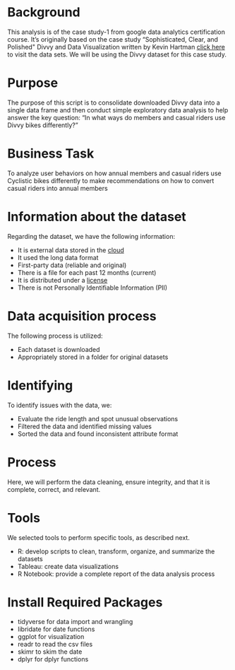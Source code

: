 # Background

This analysis is of the case study-1 from google data analytics certification course. It’s originally based on the case study “Sophisticated, Clear, and Polished" Divvy and Data Visualization written by Kevin Hartman [click here](http://https://http://divvy-tripdata.s3.amazonaws.com/index.html) to visit the data sets. We will be using the Divvy dataset for this case study.

# Purpose

The purpose of this script is to consolidate downloaded Divvy data into a single data frame and then conduct simple exploratory data analysis to help answer the key question: “In what ways do members and casual riders use Divvy bikes differently?”

# Business Task

To analyze user behaviors on how annual members and casual riders use Cyclistic bikes differently to make recommendations on how to convert casual riders into annual members

# Information about the dataset

Regarding the dataset, we have the following information:

* It is external data stored in the [cloud](http://https://http://divvy-tripdata.s3.amazonaws.com/index.html)
* It used the long data format
* First-party data (reliable and original)
* There is a file for each past 12 months (current)
* It is distributed under a [license](https://ride.divvybikes.com/data-license-agreement)
* There is not Personally Identifiable Information (PII)

# Data acquisition process

The following process is utilized:

* Each dataset is downloaded
* Appropriately stored in a folder for original datasets

# Identifying

To identify issues with the data, we:

* Evaluate the ride length and spot unusual observations
* Filtered the data and identified missing values
* Sorted the data and found inconsistent attribute format

# Process

Here, we will perform the data cleaning, ensure integrity, and that it is complete, correct, and relevant.

# Tools

We selected tools to perform specific tools, as described next.

* R: develop scripts to clean, transform, organize, and summarize the datasets
* Tableau: create data visualizations
* R Notebook: provide a complete report of the data analysis process

# Install Required Packages

* tidyverse for data import and wrangling
* libridate for date functions
* ggplot for visualization
* readr to read the csv files
* skimr to skim the date
* dplyr for dplyr functions
